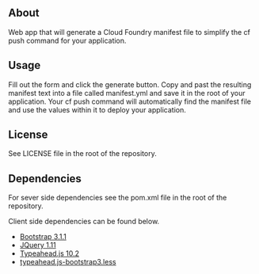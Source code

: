 ## About

Web app that will generate a Cloud Foundry manifest file to simplify the cf push command for your application.

## Usage

Fill out the form and click the generate button.  Copy and past the resulting manifest text into a file called
manifest.yml and save it in the root of your application.  Your cf push command will automatically
find the manifest file and use the values within it to deploy your application.

## License

See LICENSE file in the root of the repository.

## Dependencies

For sever side dependencies see the pom.xml file in the root of the repository.

Client side dependencies can be found below.

* [Bootstrap 3.1.1](http://getbootstrap.com/)
* [JQuery 1.11](http://jquery.com/)
* [Typeahead.js 10.2](https://github.com/twitter/typeahead.js/)
* [typeahead.js-bootstrap3.less](https://github.com/hyspace/typeahead.js-bootstrap3.less)